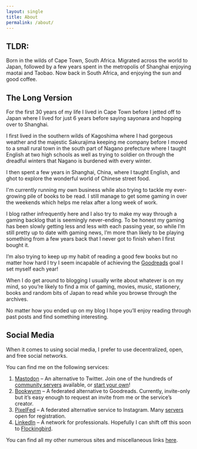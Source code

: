 ```yaml
---
layout: single
title: About
permalink: /about/
---
```


## TLDR:
Born in the wilds of Cape Town, South Africa. Migrated across the world to Japan, followed by a few years spent in the metropolis of Shanghai enjoying maotai and Taobao. Now back in South Africa, and enjoying the sun and good coffee.
## The Long Version
For the first 30 years of my life I lived in Cape Town before I jetted off to Japan where I lived for just 6 years before saying sayonara and hopping over to Shanghai.

I first lived in the southern wilds of Kagoshima where I had gorgeous weather and the majestic Sakurajima keeping me company before I moved to a small rural town in the south part of Nagano prefecture where I taught English at two high schools as well as trying to soldier on through the dreadful winters that Nagano is burdened with every winter.

I then spent a few years in Shanghai, China, where I taught English, and ghot to explore the wonderful world of Chinese street food.

I'm currently running my own business while also trying to tackle my ever-growing pile of books to be read. I still manage to get some gaming in over the weekends which helps me relax after a long week of work.

I blog rather infrequently here and I also try to make my way through a gaming backlog that is seemingly never-ending. To be honest my gaming has been slowly getting less and less with each passing year, so while I’m still pretty up to date with gaming news, I’m more than likely to be playing something from a few years back that I never got to finish when I first bought it.

I’m also trying to keep up my habit of reading a good few books but no matter how hard I try I seem incapable of achieving the [Goodreads](https://www.goodreads.com/Merkaba) goal I set myself each year!

When I do get around to blogging I usually write about whatever is on my mind, so you’re likely to find a mix of gaming, movies, music, stationery, books and random bits of Japan to read while you browse through the archives.

No matter how you ended up on my blog I hope you’ll enjoy reading through past posts and find something interesting.
## Social Media
When it comes to using social media, I prefer to use decentralized, open, and free social networks.

You can find me on the following services:
 1. [Mastodon](https://social.lol/@terrance) – An alternative to Twitter. Join one of the hundreds of [community servers](https://joinmastodon.org/communities) available, or [start your own](https://docs.joinmastodon.org/user/run-your-own/)!
 2. [Bookwyrm](https://bookwyrm.social/user/merkaba) – A federated alternative to Goodreads. Currently, invite-only but it’s easy enough to request an invite from me or the service’s creator.
 3. [PixelFed](https://pixelfed.social/merkaba) – A federated alternative service to Instagram. Many [servers](https://pixelfed.org/servers) open for registration.
 4. [LinkedIn](https://www.linkedin.com/in/terrancebrownza/) – A network for professionals. Hopefully I can shift off this soon to [Flockingbird](https://flockingbird.social/).

You can find all my other numerous sites and miscellaneous links [here](https://terrance.omg.lol/).